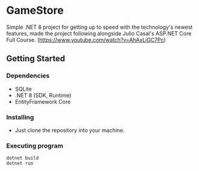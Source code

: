 # GameStore

Simple .NET 8 project for getting up to speed with the technology's newest features, made the project following alongside Julio Casal's ASP.NET Core Full Course. (https://www.youtube.com/watch?v=AhAxLiGC7Pc) 

## Getting Started

### Dependencies

* SQLite
* .NET 8 (SDK, Runtime)
* EntityFramework Core

### Installing

* Just clone the repository into your machine.

### Executing program
```
dotnet build
dotnet run
```
